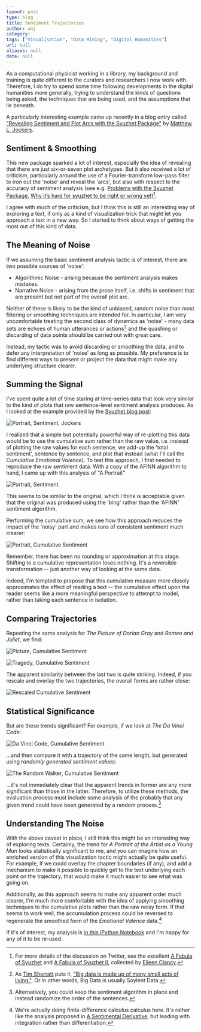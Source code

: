 ```yaml
---
layout: post
type: blog
title: Sentiment Trajectories
author: anj
category:
tags: ["Visualisation", "Data Mining", "Digital Humanities"]
url: null
aliases: null
date: null
---
```


As a computational physicist working in a library, my background and training is quite different to the curators and researchers I now work with. Therefore, I do try to spend some time following developments in the digital humanities more generally, trying to understand the kinds of questions being asked, the techniques that are being used, and the assumptions that lie beneath.

A particularly interesting example came up recently in a blog entry called ["Revealing Sentiment and Plot Arcs with the Syuzhet Package"](http://www.matthewjockers.net/2015/02/02/syuzhet/) by [Matthew L. Jockers](http://www.matthewjockers.net/).

<!--break-->

## Sentiment & Smoothing

This new package sparked a lot of interest, especially the idea of revealing that there are just six-or-seven plot archetypes. But it also received a lot of criticism, particularly around the use of a Fourier-transform low-pass filter to iron out the 'noise' and reveal the 'arcs', but also with respect to the accuracy of sentiment analysis (see e.g. [Problems with the Syuzhet Package](https://annieswafford.wordpress.com/2015/03/02/syuzhet/), [Why it’s hard for syuzhet to be right or wrong yet](http://tedunderwood.com/2015/03/24/why-its-hard-for-syuzhet-to-be-right-or-wrong-yet/))[^1].

I agree with much of the criticism, but I think this is still an interesting way of exploring a text, if only as a kind of visualization trick that might let you approach a text in a new way. So I started to think about ways of getting the most out of this kind of data.


## The Meaning of Noise

If we assuming the basic sentiment analysis tactic is of interest, there are two possible sources of 'noise':

* Algorithmic Noise - arising because the sentiment analysis makes mistakes.
* Narrative Noise - arising from the prose itself, i.e. shifts in sentiment that are present but not part of the overall plot arc.

Neither of these is likely to be the kind of unbiased, random noise than most filtering or smoothing techniques are intended for. In particular, I am very uncomfortable treating the second class of dynamics as 'noise' - many data sets are echoes of human utterances or actions[^2] and the quashing or discarding of data points should be carried out with great care.

Instead, my tactic was to avoid discarding or smoothing the data, and to defer any interpretation of 'noise' as long as possible. My preference is to find different ways to present or project the data that might make any underlying structure clearer.


## Summing the Signal

I've spent quite a lot of time staring at time-series data that look very similar to the kind of plots that raw sentence-level sentiment analysis produces. As I looked at the example provided by the [Syuzhet blog post](http://www.matthewjockers.net/2015/02/02/syuzhet/):

![Portrait, Sentiment, Jockers](/blog/images/sentiment-trajectories/portrait-sent-jockers.png)

I realized that a simple but potentially powerful way of re-plotting this data would be to use the cumulative sum rather than the raw value, i.e. instead of plotting the raw values for each sentence, we add-up the 'total sentiment', sentence by sentence, and plot that instead (what I'll call the *Cumulative Emotional Valence*). To test this approach, I first needed to reproduce the raw sentiment data. With a copy of the AFINN algorithm to hand, I came up with this analysis of "A Portrait"

![Portrait, Sentiment](/blog/images/sentiment-trajectories/portrait-sent.png)

This seems to be similar to the original, which I think is acceptable given that the original was produced using the 'bing' rather than the 'AFINN' sentiment algorithm. 

Performing the cumulative sum, we see how this approach reduces the impact of the 'noisy' part and makes runs of consistent sentiment much clearer:

![Portrait, Cumulative Sentiment](/blog/images/sentiment-trajectories/portrait-cuml.png)

Remember, there has been no rounding or approximation at this stage. Shifting to a cumulative representation loses nothing. It's a reversible transformation -- just another way of looking at the same data.

Indeed, I'm tempted to propose that this cumulative measure more closely approximates the effect of reading a text -- the cumulative effect upon the reader seems like a more meaningful perspective to attempt to model, rather than taking each sentence in isolation.

## Comparing Trajectories

Repeating the same analysis for *The Picture of Dorian Gray* and *Romeo and Juliet*, we find:

![Picture, Cumulative Sentiment](/blog/images/sentiment-trajectories/pdg-cuml.png)

![Tragedy, Cumulative Sentiment](/blog/images/sentiment-trajectories/trj-cuml.png)

The apparent similarity between the last two is quite striking. Indeed, if you rescale and overlay the two trajectories, the overall forms are rather close:

![Rescaled Cumulative Sentiment](/blog/images/sentiment-trajectories/pdg-and-trj-cuml-rescaled.png)


## Statistical Significance

But are these trends significant? For example, if we look at *The Da Vinci Code*:

![Da Vinci Code, Cumulative Sentiment](/blog/images/sentiment-trajectories/tdvc-cuml.png)

...and then compare it with a trajectory of the same length, but generated using *randomly generated sentiment values*:

![The Random Walker, Cumulative Sentiment](/blog/images/sentiment-trajectories/random-cuml.png)

...it's not immediately clear that the apparent trends in former are any more significant than those in the latter. Therefore, to utilize these methods, the evaluation process must include some analysis of the probably that any given trend could have been generated by a random process.[^3]


## Understanding The Noise

With the above caveat in place, I still think this might be an interesting way of exploring texts. Certainly, the trend for *A Portrait of the Artist as a Young Man* looks statistically significant to me, and you can imagine how an enriched version of this visualization tactic might actually be quite useful. For example, if we could overlay the chapter boundaries (if any), and add a mechanism to make it possible to quickly get to the text underlying each point on the trajectory, that would make it much easier to see what was going on. 

Additionally, as this approach seems to make any apparent order much clearer, I'm much more comfortable with the idea of applying smoothing techniques to the cumulative plots rather than the raw noisy form. If that seems to work well, the accumulation process could be reversed to regenerate the smoothed form of the *Emotional Valence* data.[^4]

If it's of interest, my analysis is [in this iPython Notebook](http://nbviewer.ipython.org/github/anjackson/keeping-codes/blob/gh-pages/experiments/sentimental-trajectories.ipynb) and I'm happy for any of it to be re-used.

[^1]: For more details of the discussion on Twitter, see the excellent [A Fabula of Syuzhet](https://storify.com/clancynewyork/contretemps-a-syuzhet) and [A Fabula of Syuzhet II](https://storify.com/clancynewyork/a-fabula-of-syuzhet-ii/), collected by [Eileen Clancy](https://twitter.com/clancynewyork).
[^2]: As [Tim Sherratt](https://twitter.com/wragge) puts it, ["Big data is made up of many small acts of living."](http://discontents.com.au/stories-for-machines-data-for-humans/). Or in other words, Big Data is usually Soylent Data.
[^3]: Alternatively, you could keep the sentiment algorithm in place and instead randomize the order of the sentences.
[^4]: We're actually doing finite-difference calculus calculus here. It's rather like the analysis proposed in [A Sentimental Derivative](http://www.lagado.name/blog/?p=137), but leading with integration rather than differentiation.
